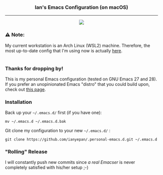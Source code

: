 <div align="center">
 <h3>Ian's Emacs Configuration (on macOS)</h3>
</div>

<hr>

<p align="center">
  <img src="https://upload.wikimedia.org/wikipedia/commons/thumb/0/08/EmacsIcon.svg/120px-EmacsIcon.svg.png" />
</p>


### ⚠ Note:

My current workstation is an Arch Linux (WSL2) machine. Therefore, the most up-to-date config that I'm using now is actually [here](https://github.com/ianpan870102/.wsl-emacs.d).
<br><br>
### Thanks for dropping by!
This is my personal Emacs configuration (tested on GNU Emacs 27 and 28). If you
prefer an unopinionated Emacs "distro" that you could build upon,
check out [this page](https://github.com/ianpan870102/yay-evil-emacs).


### Installation
Back up your `~/.emacs.d/` first (if you have one):

```
mv ~/.emacs.d ~/.emacs.d.bak
```

Git clone my configuration to your new `~/.emacs.d/` :
```
git clone https://github.com/ianyepan/.personal-emacs.d.git ~/.emacs.d
```

### "Rolling" Release
I will constantly push new commits since *a real Emacser* is never
completely satisfied with his/her setup ;-)
